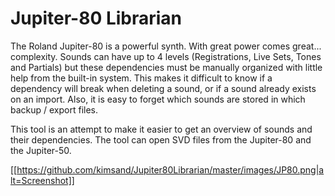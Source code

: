 # Jupiter-80 Librarian
The Roland Jupiter-80 is a powerful synth. With great power comes great... complexity. Sounds can have up to 4 levels (Registrations, Live Sets, Tones and Partials) but these dependencies must be manually organized with little help from the built-in system. This makes it difficult to know if a dependency will break when deleting a sound, or if a sound already exists on an import. Also, it is easy to forget which sounds are stored in which backup / export files.

This tool is an attempt to make it easier to get an overview of sounds and their dependencies. The tool can open SVD files from the Jupiter-80 and the Jupiter-50.

[[https://github.com/kimsand/Jupiter80Librarian/master/images/JP80.png|alt=Screenshot]]
